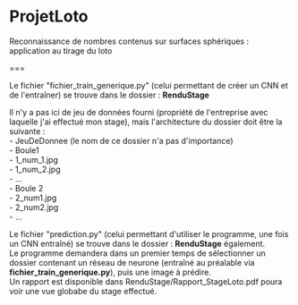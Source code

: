 # ProjetLoto
Reconnaissance de nombres contenus sur surfaces sphériques : application au tirage du loto

===

Le fichier "fichier_train_generique.py" (celui permettant de créer un CNN et de l'entraîner) se trouve dans le dossier : <strong>RenduStage</strong>
  
Il n'y a pas ici de jeu de données fourni (propriété de l'entreprise avec laquelle j'ai effectué mon stage), mais l'architecture du dossier doit être la suivante :<br>
    - JeuDeDonnee (le nom de ce dossier n'a pas d'importance)<br>
        - Boule1<br>
            - 1_num_1.jpg<br>
            - 1_num_2.jpg<br>
                - ...<br>
        - Boule 2<br>
            -  2_num1.jpg<br>
            -  2_num2.jpg<br>
            -  ...<br>
         
    

Le fichier "prediction.py" (celui permettant d'utiliser le programme, une fois un CNN entraîné) se trouve dans le dossier : <strong>RenduStage</strong> également.<br>
Le programme demandera dans un premier temps de sélectionner un dossier contenant un réseau de neurone (entraîné au préalable via <strong>fichier_train_generique.py</strong>), puis une image à prédire.<br>
Un rapport est disponible dans RenduStage/Rapport_StageLoto.pdf poura voir une vue globabe du stage effectué.
